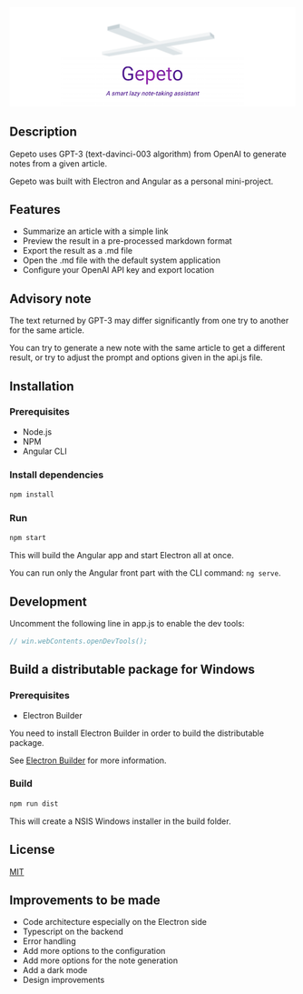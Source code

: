 <div align="center">
  <img src="src/assets/gepeto-home-screen.png" alt="Gepeto" />
</div>

## Description

Gepeto uses GPT-3 (text-davinci-003 algorithm) from OpenAI to generate notes from a given article.

Gepeto was built with Electron and Angular as a personal mini-project.

## Features

- Summarize an article with a simple link
- Preview the result in a pre-processed markdown format
- Export the result as a .md file
- Open the .md file with the default system application
- Configure your OpenAI API key and export location

## Advisory note

The text returned by GPT-3 may differ significantly from one try to another for the same article.

You can try to generate a new note with the same article to get a different result, or try to adjust the prompt and options given in the api.js file.

## Installation

### Prerequisites

- Node.js
- NPM
- Angular CLI

### Install dependencies

```bash
npm install
```

### Run

```bash
npm start
```

This will build the Angular app and start Electron all at once.

You can run only the Angular front part with the CLI command: `ng serve`.

## Development

Uncomment the following line in app.js to enable the dev tools:

```javascript
// win.webContents.openDevTools();
```

## Build a distributable package for Windows

### Prerequisites

- Electron Builder

You need to install Electron Builder in order to build the distributable package.

See [Electron Builder](https://www.electron.build/) for more information.

### Build

```bash
npm run dist
```

This will create a NSIS Windows installer in the build folder.

## License

[MIT](https://choosealicense.com/licenses/mit/)

## Improvements to be made

- Code architecture especially on the Electron side
- Typescript on the backend
- Error handling
- Add more options to the configuration
- Add more options for the note generation
- Add a dark mode
- Design improvements
